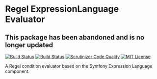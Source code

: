 # Regel ExpressionLanguage Evaluator

## This package has been abandoned and is no longer updated

[![Build Status](https://travis-ci.org/pragmatist/regel-expression-language-evaluator.svg)](https://travis-ci.org/pragmatist/regel-expression-language-evaluator)
[![Build Status](https://scrutinizer-ci.com/g/pragmatist/regel-expression-language-evaluator/badges/build.png?b=master)](https://scrutinizer-ci.com/g/pragmatist/regel-expression-language-evaluator/build-status/master)
[![Scrutinizer Code Quality](https://scrutinizer-ci.com/g/pragmatist/regel-expression-language-evaluator/badges/quality-score.png?b=master)](https://scrutinizer-ci.com/g/pragmatist/regel-expression-language-evaluator/?branch=master)
[![MIT License](https://img.shields.io/badge/license-MIT-brightgreen.svg)](https://github.com/pragmatist/regel-expression-language-evaluator/blob/master/LICENSE)

A Regel condition evaluator based on the Symfony Expression Language component.
